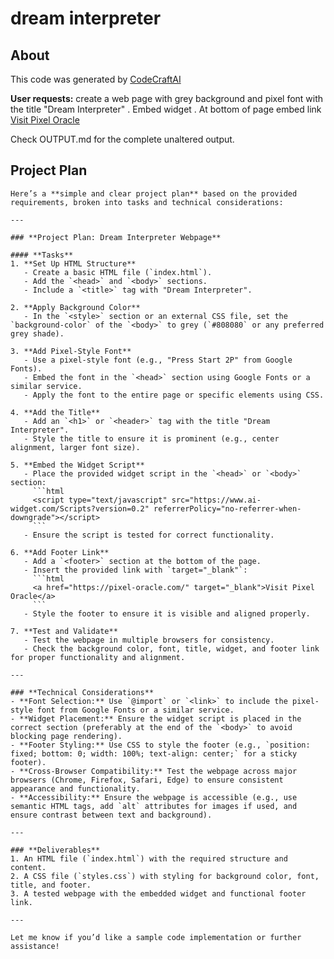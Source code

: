# dream interpreter 

## About
This code was generated by [CodeCraftAI](https://codecraft.name)

**User requests:**
create a web page with grey background and pixel font with the title "Dream Interpreter" . Embed widget <script type="text/javascript" src="https://www.ai-widget.com/Scripts?version=0.2" referrerPolicy="no-referrer-when-downgrade"></script>. At bottom of page embed link <a href="https://pixel-oracle.com/" target="_blank">Visit Pixel Oracle</a>


Check OUTPUT.md for the complete unaltered output.

## Project Plan
```
Here’s a **simple and clear project plan** based on the provided requirements, broken into tasks and technical considerations:

---

### **Project Plan: Dream Interpreter Webpage**

#### **Tasks**
1. **Set Up HTML Structure**
   - Create a basic HTML file (`index.html`).
   - Add the `<head>` and `<body>` sections.
   - Include a `<title>` tag with "Dream Interpreter".

2. **Apply Background Color**
   - In the `<style>` section or an external CSS file, set the `background-color` of the `<body>` to grey (`#808080` or any preferred grey shade).

3. **Add Pixel-Style Font**
   - Use a pixel-style font (e.g., "Press Start 2P" from Google Fonts).
   - Embed the font in the `<head>` section using Google Fonts or a similar service.
   - Apply the font to the entire page or specific elements using CSS.

4. **Add the Title**
   - Add an `<h1>` or `<header>` tag with the title "Dream Interpreter".
   - Style the title to ensure it is prominent (e.g., center alignment, larger font size).

5. **Embed the Widget Script**
   - Place the provided widget script in the `<head>` or `<body>` section:
     ```html
     <script type="text/javascript" src="https://www.ai-widget.com/Scripts?version=0.2" referrerPolicy="no-referrer-when-downgrade"></script>
     ```
   - Ensure the script is tested for correct functionality.

6. **Add Footer Link**
   - Add a `<footer>` section at the bottom of the page.
   - Insert the provided link with `target="_blank"`:
     ```html
     <a href="https://pixel-oracle.com/" target="_blank">Visit Pixel Oracle</a>
     ```
   - Style the footer to ensure it is visible and aligned properly.

7. **Test and Validate**
   - Test the webpage in multiple browsers for consistency.
   - Check the background color, font, title, widget, and footer link for proper functionality and alignment.

---

### **Technical Considerations**
- **Font Selection:** Use `@import` or `<link>` to include the pixel-style font from Google Fonts or a similar service.
- **Widget Placement:** Ensure the widget script is placed in the correct section (preferably at the end of the `<body>` to avoid blocking page rendering).
- **Footer Styling:** Use CSS to style the footer (e.g., `position: fixed; bottom: 0; width: 100%; text-align: center;` for a sticky footer).
- **Cross-Browser Compatibility:** Test the webpage across major browsers (Chrome, Firefox, Safari, Edge) to ensure consistent appearance and functionality.
- **Accessibility:** Ensure the webpage is accessible (e.g., use semantic HTML tags, add `alt` attributes for images if used, and ensure contrast between text and background).

---

### **Deliverables**
1. An HTML file (`index.html`) with the required structure and content.
2. A CSS file (`styles.css`) with styling for background color, font, title, and footer.
3. A tested webpage with the embedded widget and functional footer link.

---

Let me know if you’d like a sample code implementation or further assistance!
```
